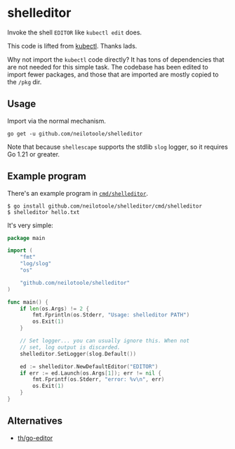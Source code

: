 # shelleditor
Invoke the shell `EDITOR` like `kubectl edit` does.

This code is lifted from [kubectl](https://github.com/kubernetes/kubectl/tree/master/pkg/cmd/util/editor).
Thanks lads. 

Why not import the `kubectl` code directly? It has tons of dependencies that are not needed
for this simple task. The codebase has been edited to import fewer packages,
and those that are imported are mostly copied to the `/pkg` dir.

## Usage

Import via the normal mechanism.

```shell
go get -u github.com/neilotoole/shelleditor
```

Note that because `shellescape` supports the stdlib `slog` logger,
so it requires Go 1.21 or greater.


## Example program

There's an example program in [`cmd/shelleditor`](https://github.com/neilotoole/shelleditor/blob/master/cmd/shelleditor/main.go).

```shell
$ go install github.com/neilotoole/shelleditor/cmd/shelleditor
$ shelleditor hello.txt
```

It's very simple:

```go
package main

import (
	"fmt"
	"log/slog"
	"os"

	"github.com/neilotoole/shelleditor"
)

func main() {
	if len(os.Args) != 2 {
		fmt.Fprintln(os.Stderr, "Usage: shelleditor PATH")
		os.Exit(1)
	}

	// Set logger... you can usually ignore this. When not
	// set, log output is discarded.
	shelleditor.SetLogger(slog.Default())

	ed := shelleditor.NewDefaultEditor("EDITOR")
	if err := ed.Launch(os.Args[1]); err != nil {
		fmt.Fprintf(os.Stderr, "error: %v\n", err)
		os.Exit(1)
	}
}
```

## Alternatives

- [th/go-editor](https://github.com/tj/go-editor)
